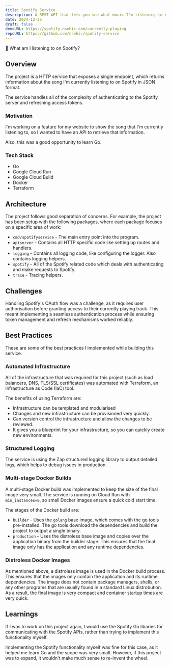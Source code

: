 ```yaml
---
title: Spotify Service
description: A REST API that lets you see what music I'm listening to on Spotify
date: 2024-12-25
draft: false
demoURL: https://spotify.nsehic.com/currently-playing
repoURL: https://github.com/nsehic/spotify-service
---
```


🎵 What am I listening to on Spotify?

## Overview
The project is a HTTP service that exposes a single endpoint, which returns information about the song I'm currently listening to on Spotify in JSON format.

The service handles all of the complexity of authenticating to the Spotify server and refreshing access tokens.

### Motivation
I'm working on a feature for my website to show the song that I'm currently listening to, so I wanted to have an API to retrieve that information.

Also, this was a good opportunity to learn Go.

### Tech Stack
- Go
- Google Cloud Run
- Google Cloud Build
- Docker
- Terraform

## Architecture
The project follows good separation of concerns. For example, the project has been setup with the following packages, where each package focuses on a specific area of work:
- `cmd/spotifyservice` - The main entry point into the program.
- `apiserver` - Contains all HTTP specific code like setting up routes and handlers.
- `logging` - Contains all logging code, like configuring the logger. Also contains logging helpers.
- `spotify` - All of the Spotify related code which deals with authenticating and make requests to Spotify.
- `trace` - Tracing helpers.

## Challenges
Handling Spotify's OAuth flow was a challenge, as it requires user authorisation before granting access to their currently playing track. This meant implementing a seamless authentication process while ensuring token management and refresh mechanisms worked reliably.

## Best Practices
These are some of the best practices I implemented while building this service.

### Automated Infrastructure
All of the infrastructure that was required for this project (such as load balancers, DNS, TLS/SSL certificates) was automated with Terraform, an Infrastructure as Code (IaC) tool.

The benefits of using Terraform are:
- Infrastructure can be templated and modularised
- Changes and new infrastructure can be provisioned very quickly.
- Can version control the infrastructure and allow the changes to be reviewed.
- It gives you a blueprint for your infrastructure, so you can quickly create new environments.
### Structured Logging
The service is using the Zap structured logging library to output detailed logs, which helps to debug issues in production.

### Multi-stage Docker Builds
A multi-stage Docker build was implemented to keep the size of the final image very small. The service is running on Cloud Run with `min_instances=0`, so small Docker images ensure a quick cold start time.

The stages of the Docker build are:
- `builder` - Uses the `golang` base image, which comes with the go tools pre-installed. The go tools download the dependencies and build the project to output a single binary.
- `production` - Uses the distroless base image and copies over the application binary from the builder stage. This ensures that the final image only has the application and any runtime dependencies.
### Distroless Docker Images
As mentioned above, a distroless image is used in the Docker build process. This ensures that the images only contain the application and its runtime dependencies. The image does not contain package managers, shells, or any other programs that are usually found in a standard Linux distrobution.
As a result, the final image is very compact and container startup times are very quick.

## Learnings
If I was to work on this project again, I would use the Spotify Go libaries for communicating with the Spotify APIs, rather than trying to implement this functionality myself.

Implementing the Spotify functionality myself was fine for this case, as it helped me learn Go and the scope was very small. However, if this project was to expand, it wouldn't make much sense to re-invent the wheel.
